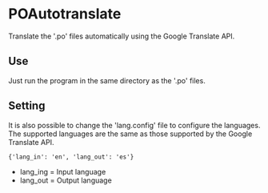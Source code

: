 # POAutotranslate
 Translate the '.po' files automatically using the Google Translate API.

## Use
 Just run the program in the same directory as the '.po' files.

## Setting
 It is also possible to change the 'lang.config' file to configure the languages. The supported languages are the same as those supported by the Google Translate API.

```
{'lang_in': 'en', 'lang_out': 'es'}
```

* lang_ing = Input language
* lang_out = Output language